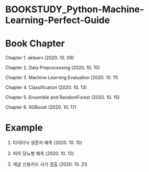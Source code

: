 # BOOKSTUDY_Python-Machine-Learning-Perfect-Guide

# Book Chapter
Chapter 1. sklearn (2020. 10. 09)

Chapter 2. Data Preprocessing (2020. 10. 10)

Chapter 3. Machine Learning Evaluation (2020. 10. 11)

Chapter 4. Classification (2020. 10. 13)

Chapter 5. Ensemble and RandomForest (2020. 10. 15)

Chapter 6. XGBoost (2020. 10. 17)

# Example
1. 타이타닉 생존자 예측 (2020. 10. 10)

2. 피마 당뇨병 예측 (2020. 10. 12)

3. 캐글 신용카드 사기 검출 (2020. 10. 21)
